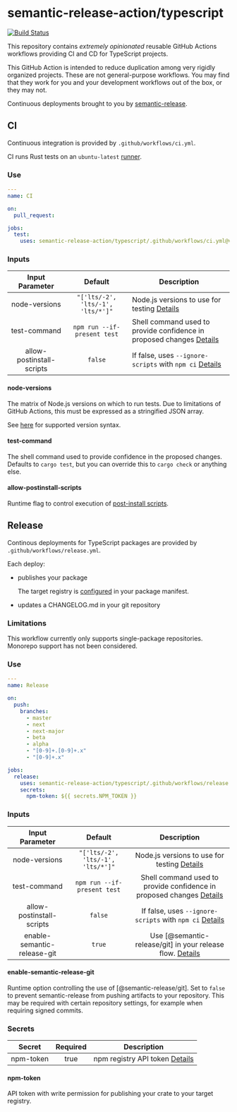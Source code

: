 # semantic-release-action/typescript

[![Build Status]](https://github.com/semantic-release-action/typescript/actions/workflows/host_release.yml)

[build status]: https://github.com/semantic-release-action/typescript/actions/workflows/host_release.yml/badge.svg?event=push

This repository contains _extremely opinionated_ reusable GitHub Actions workflows providing CI and CD for TypeScript projects.

This GitHub Action is intended to reduce duplication among very rigidly organized projects.
These are not general-purpose workflows.
You may find that they work for you and your development workflows out of the box, or they may not.

Continuous deployments brought to you by [semantic-release].

[semantic-release]: https://github.com/semantic-release/semantic-release

## CI

Continuous integration is provided by `.github/workflows/ci.yml`.

CI runs Rust tests on an `ubuntu-latest` [runner].

[runner]: https://docs.github.com/en/actions/using-github-hosted-runners/about-github-hosted-runners#supported-runners-and-hardware-resources

### Use

```yaml
---
name: CI

on:
  pull_request:

jobs:
  test:
    uses: semantic-release-action/typescript/.github/workflows/ci.yml@v1
```

### Inputs

|      Input Parameter      |              Default              | Description                                                                           |
| :-----------------------: | :-------------------------------: | ------------------------------------------------------------------------------------- |
|       node-versions       | `"['lts/-2', 'lts/-1', 'lts/*']"` | Node.js versions to use for testing [Details](#toolchain)                             |
|       test-command        |    `npm run --if-present test`    | Shell command used to provide confidence in proposed changes [Details](#test-command) |
| allow-postinstall-scripts |              `false`              | If false, uses `--ignore-scripts` with `npm ci` [Details](#allow-postinstall-scripts) |

#### node-versions

The matrix of Node.js versions on which to run tests.
Due to limitations of GitHub Actions, this must be expressed as a stringified JSON array.

See [here] for supported version syntax.

[here]: https://github.com/actions/setup-node#supported-version-syntax

#### test-command

The shell command used to provide confidence in the proposed changes.
Defaults to `cargo test`, but you can override this to `cargo check` or anything else.

#### allow-postinstall-scripts

Runtime flag to control execution of [post-install scripts].

[post-install scripts]: https://docs.npmjs.com/cli/v9/commands/npm-ci?v=true#ignore-scripts

## Release

Continous deployments for TypeScript packages are provided by `.github/workflows/release.yml`.

Each deploy:

- publishes your package

  The target registry is [configured] in your package manifest.

- updates a CHANGELOG.md in your git repository

[configured]: https://docs.npmjs.com/cli/v9/commands/npm-publish#configuration

### Limitations

This workflow currently only supports single-package repositories.
Monorepo support has not been considered.

### Use

```yaml
---
name: Release

on:
  push:
    branches:
      - master
      - next
      - next-major
      - beta
      - alpha
      - "[0-9]+.[0-9]+.x"
      - "[0-9]+.x"

jobs:
  release:
    uses: semantic-release-action/typescript/.github/workflows/release.yml@v1
    secrets:
      npm-token: ${{ secrets.NPM_TOKEN }}
```

### Inputs

|       Input Parameter       |              Default              |                                        Description                                        |
| :-------------------------: | :-------------------------------: | :---------------------------------------------------------------------------------------: |
|        node-versions        | `"['lts/-2', 'lts/-1', 'lts/*']"` |                 Node.js versions to use for testing [Details](#toolchain)                 |
|        test-command         |    `npm run --if-present test`    |   Shell command used to provide confidence in proposed changes [Details](#test-command)   |
|  allow-postinstall-scripts  |              `false`              |   If false, uses `--ignore-scripts` with `npm ci` [Details](#allow-postinstall-scripts)   |
| enable-semantic-release-git |              `true`               | Use [@semantic-release/git] in your release flow. [Details](#enable-semantic-release-git) |

#### enable-semantic-release-git

Runtime option controlling the use of [@semantic-release/git].
Set to `false` to prevent semantic-release from pushing artifacts to your repository.
This may be required with certain repository settings, for example when requiring signed commits.

### Secrets

|  Secret   | Required | Description                                  |
| :-------: | :------: | -------------------------------------------- |
| npm-token |   true   | npm registry API token [Details](#npm-token) |

#### npm-token

API token with write permission for publishing your crate to your target registry.
